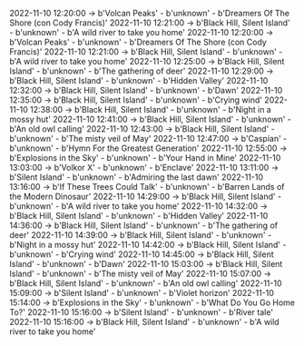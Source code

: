 2022-11-10 12:20:00 -> b'Volcan Peaks' - b'unknown' - b'Dreamers Of The Shore (con Cody Francis)'
2022-11-10 12:21:00 -> b'Black Hill, Silent Island' - b'unknown' - b'A wild river to take you home'
2022-11-10 12:20:00 -> b'Volcan Peaks' - b'unknown' - b'Dreamers Of The Shore (con Cody Francis)'
2022-11-10 12:21:00 -> b'Black Hill, Silent Island' - b'unknown' - b'A wild river to take you home'
2022-11-10 12:25:00 -> b'Black Hill, Silent Island' - b'unknown' - b'The gathering of deer'
2022-11-10 12:29:00 -> b'Black Hill, Silent Island' - b'unknown' - b'Hidden Valley'
2022-11-10 12:32:00 -> b'Black Hill, Silent Island' - b'unknown' - b'Dawn'
2022-11-10 12:35:00 -> b'Black Hill, Silent Island' - b'unknown' - b'Crying wind'
2022-11-10 12:38:00 -> b'Black Hill, Silent Island' - b'unknown' - b'Night in a mossy hut'
2022-11-10 12:41:00 -> b'Black Hill, Silent Island' - b'unknown' - b'An old owl calling'
2022-11-10 12:43:00 -> b'Black Hill, Silent Island' - b'unknown' - b'The misty veil of May'
2022-11-10 12:47:00 -> b'Caspian' - b'unknown' - b'Hymn For the Greatest Generation'
2022-11-10 12:55:00 -> b'Explosions in the Sky' - b'unknown' - b'Your Hand in Mine'
2022-11-10 13:03:00 -> b'Volkor X' - b'unknown' - b'Enclave'
2022-11-10 13:11:00 -> b'Silent Island' - b'unknown' - b'Admiring the last dawn'
2022-11-10 13:16:00 -> b'If These Trees Could Talk' - b'unknown' - b'Barren Lands of the Modern Dinosaur'
2022-11-10 14:29:00 -> b'Black Hill, Silent Island' - b'unknown' - b'A wild river to take you home'
2022-11-10 14:32:00 -> b'Black Hill, Silent Island' - b'unknown' - b'Hidden Valley'
2022-11-10 14:36:00 -> b'Black Hill, Silent Island' - b'unknown' - b'The gathering of deer'
2022-11-10 14:39:00 -> b'Black Hill, Silent Island' - b'unknown' - b'Night in a mossy hut'
2022-11-10 14:42:00 -> b'Black Hill, Silent Island' - b'unknown' - b'Crying wind'
2022-11-10 14:45:00 -> b'Black Hill, Silent Island' - b'unknown' - b'Dawn'
2022-11-10 15:03:00 -> b'Black Hill, Silent Island' - b'unknown' - b'The misty veil of May'
2022-11-10 15:07:00 -> b'Black Hill, Silent Island' - b'unknown' - b'An old owl calling'
2022-11-10 15:09:00 -> b'Silent Island' - b'unknown' - b'Violet horizon'
2022-11-10 15:14:00 -> b'Explosions in the Sky' - b'unknown' - b'What Do You Go Home To?'
2022-11-10 15:16:00 -> b'Silent Island' - b'unknown' - b'River tale'
2022-11-10 15:16:00 -> b'Black Hill, Silent Island' - b'unknown' - b'A wild river to take you home'
